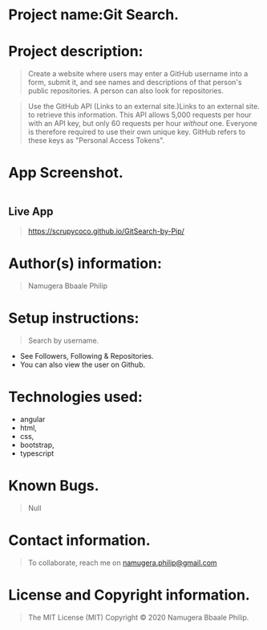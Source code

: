 
# Project name:Git Search.

# Project description:
> Create a website where users may enter a GitHub username into a form, submit it, and see names and descriptions of that       person's public repositories. A person can also look for repositories.

>  Use the GitHub API (Links to an external site.)Links to an external site. to retrieve this information. This API allows        5,000 requests per hour with an API key, but only 60 requests per hour _without_ one. Everyone is therefore required to use    their own unique key. GitHub refers to these keys as "Personal Access Tokens".

# App Screenshot.
<img src="">

## Live App
> https://scrupycoco.github.io/GitSearch-by-Pip/

# Author(s) information: 
> Namugera Bbaale Philip

# Setup instructions:
> Search by username.
* See Followers, Following & Repositories.
* You can also view the user on Github.

# Technologies used: 
* angular
* html, 
* css, 
* bootstrap, 
* typescript
 
 # Known Bugs.
 > Null
 
# Contact information.
> To collaborate, reach me on namugera.philip@gmail.com

# License and Copyright information.
> The MIT License (MIT) Copyright © 2020 Namugera Bbaale Philip.


